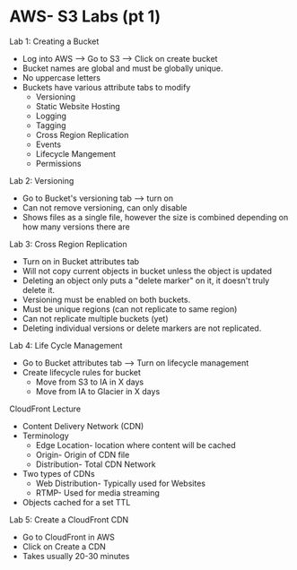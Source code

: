 # AWS- S3 Labs (pt 1)

Lab 1:
Creating a Bucket

 * Log into AWS --> Go to S3 --> Click on create bucket
 * Bucket names are global and must be globally unique. 
 * No uppercase letters
 * Buckets have various attribute tabs to modify
 	* Versioning
 	* Static Website Hosting
 	* Logging
 	* Tagging
 	* Cross Region Replication
 	* Events
 	* Lifecycle Mangement
 	* Permissions  

Lab 2:
Versioning

 * Go to Bucket's versioning tab --> turn on
 * Can not remove versioning, can only disable
 * Shows files as a single file, however the size is combined depending on how many versions there are

Lab 3:
Cross Region Replication

 * Turn on in Bucket attributes tab
 * Will not copy current objects in bucket unless the object is updated
 * Deleting an object only puts a "delete marker" on it, it doesn't truly delete it.
 * Versioning must be enabled on both buckets.
 * Must be unique regions (can not replicate to same region)
 * Can not replicate multiple buckets (yet)
 * Deleting individual versions or delete markers are not replicated.

Lab 4:
Life Cycle Management

 * Go to Bucket attributes tab --> Turn on lifecycle management
 * Create lifecycle rules for bucket
 	* Move from S3 to IA in X days
 	* Move from IA to Glacier in X days

CloudFront Lecture

 * Content Delivery Network (CDN)
 * Terminology
 	* Edge Location- location where content will be cached
 	* Origin- Origin of CDN file
 	* Distribution- Total CDN Network
 * Two types of CDNs
	* Web Distribution- Typically used for Websites
 	* RTMP- Used for media streaming
 * Objects cached for a set TTL 

Lab 5:
Create a CloudFront CDN

 * Go to CloudFront in AWS
 * Click on Create a CDN
 * Takes usually 20-30 minutes

